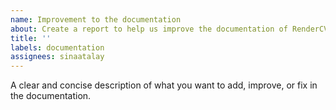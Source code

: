```yaml
---
name: Improvement to the documentation
about: Create a report to help us improve the documentation of RenderCV
title: ''
labels: documentation
assignees: sinaatalay
---
```


A clear and concise description of what you want to add, improve, or fix in the documentation.
